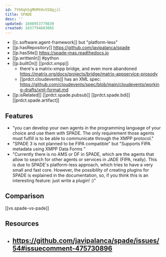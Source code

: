 ```yaml
---
id: 7YhDqhSgMhMtHv5SQqjil
title: SPADE
desc: ''
updated: 1698953779839
created: 1637794683065
---
```


- [[c.software.agent-framework]] but "platform-less"
- [[p.hasRepository]] https://github.com/javipalanca/spade
- [[p.hasSite]] https://spade-mas.readthedocs.io
- [[p.writtenIn]] #python
- [[p.builtOn]] [[prdct.xmpp]]
  - there's a matrix-xmpp bridge, and even more abandoned https://matrix.org/docs/projects/bridge/matrix-appservice-prosody
  - [[prdct.cloudevents]] has an XML spec: https://github.com/cloudevents/spec/blob/main/cloudevents/working-drafts/xml-format.md
- [[p.isRelated]] [[prdct.spade.pubsub]] [[prdct.spade.bdi]] [[prdct.spade.artifact]]

## Features

- "you can develop your own agents in the programming language of your choice and use them with SPADE. The only requirement those agents must fulfill is to be able to communicate through the XMPP protocol."
- "SPADE 3 is not planned to be FIPA compatible" but "Supports FIPA metadata using XMPP Data Forms "
- "Currently there is no AMS or DF in SPADE, which are the agents that allow to search for other agents or services in JADE (FIPA, really). This is due to SPADE's platform-less approach, which tries to have a very small and fast core. However, the possibility of creating plugins for SPADE is explained in the documentation, so, if you think this is an interesting feature: just write a plugin! :)"
## Comparison

[[vs.spade-vs-pade]]

## Resources

- https://github.com/javipalanca/spade/issues/54#issuecomment-475730896
  - 